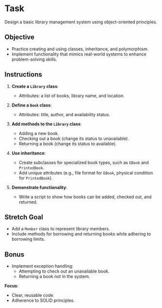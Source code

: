 # Task

Design a basic library management system using object-oriented principles.

## Objective

- Practice creating and using classes, inheritance, and polymorphism.
- Implement functionality that mimics real-world systems to enhance problem-solving skills.

## Instructions

1. **Create a `Library` class**:
   - Attributes: a list of books, library name, and location.

2. **Define a `Book` class**:
   - Attributes: title, author, and availability status.

3. **Add methods to the `Library` class**:
   - Adding a new book.
   - Checking out a book (change its status to unavailable).
   - Returning a book (change its status to available).

4. **Use inheritance**:
   - Create subclasses for specialized book types, such as `EBook` and `PrintedBook`.
   - Add unique attributes (e.g., file format for `EBook`, physical condition for `PrintedBook`).

5. **Demonstrate functionality**:
   - Write a script to show how books can be added, checked out, and returned.

## Stretch Goal

- Add a `Member` class to represent library members.
- Include methods for borrowing and returning books while adhering to borrowing limits.

## Bonus

- Implement exception handling:
  - Attempting to check out an unavailable book.
  - Returning a book not in the system.

**Focus**:  
- Clear, reusable code.  
- Adherence to SOLID principles.
